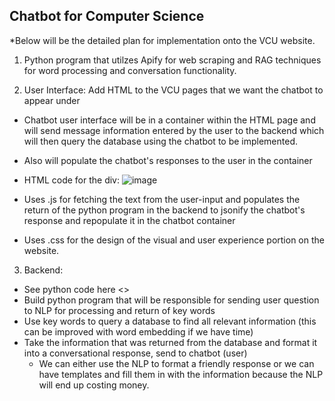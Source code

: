 ## Chatbot for Computer Science

*Below will be the detailed plan for implementation onto the VCU  website.

1) Python program that utilzes Apify for web scraping and RAG techniques for word processing and conversation functionality. 
    
2) User Interface: Add HTML to the VCU pages that we want the chatbot to appear under
  - Chatbot user interface will be in a container within the HTML page and will send message information entered by the user to the backend which will then query       the database using the chatbot to be implemented.
  - Also will populate the chatbot's responses to the user in the container
  - HTML code for the div:
     ![image](https://github.com/user-attachments/assets/08855de0-e1aa-4ab9-b949-43ae472e7b93)

    
  - Uses .js for fetching the text from the user-input and populates the return of the python program in the backend to jsonify the chatbot's response and repopulate it in the chatbot container
  - Uses .css for the design of the visual and user experience portion on the website.
    
3) Backend:
- See python code here <>
- Build python program that will be responsible for sending user question to NLP for processing and return of key words
- Use key words to query a database to find all relevant information (this can be improved with word embedding if we have time)
- Take the information that was returned from the database and format it into a conversational response, send to chatbot (user)
    - We can either use the NLP to format a friendly response or we can have templates and fill them in with the information because the NLP will end up costing money.























